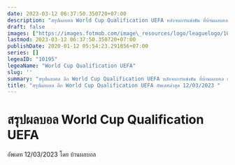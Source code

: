```yaml
---
date: 2023-03-12 06:37:50.350720+07:00
description: "สรุปผลบอล World Cup Qualification UEFA หลังจบการแข่งขัน ที่บ้านผลบอล เว็บเผยแพร่ข้อมูลการแข่งขันฟุตบอลที่เชื่อถือได้ และ อัพเดทไวที่สุด"
draft: false
images: ["https://images.fotmob.com/image\_resources/logo/leaguelogo/10195.png"]
lastmod: 2023-03-12 06:37:50.350720+07:00
publishDate: 2020-01-12 05:54:23.291856+07:00
series: []
legeaID: "10195"
legeaName: "World Cup Qualification UEFA"
slug: ''
summary: "สรุปผลบอล ลีก World Cup Qualification UEFA หลังจบการแข่งขัน ที่บ้านผลบอล เว็บเผยแพร่ข้อมูลการแข่งขันฟุตบอลที่เชื่อถือได้ และ อัพเดทไวที่สุด"
title: "สรุปผลบอล ลีก World Cup Qualification UEFA อัพเดทล่าสุด 12/03/2023 "
---
```


# สรุปผลบอล World Cup Qualification UEFA
อัพเดท 12/03/2023 โดย บ้านผลบอล

